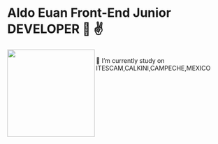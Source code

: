 # Aldo Euan Front-End Junior DEVELOPER 👋 ✌️
 
<img src="https://mir-s3-cdn-cf.behance.net/project_modules/max_1200/5eeea355389655.59822ff824b72.gif" width="200px"  border-radius="50%" align="left">
<br> 🏫 I’m currently study on ITESCAM,CALKINI,CAMPECHE,MEXICO
 
